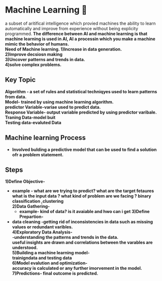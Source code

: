 # Machine Learning 🤖
a subset of aritifical intelligence which provied machines the ability to learn automatically and improve from experience without being explicity programmed.<b/>
The difference between AI and machine learning is that machine learning is used in AI, AI a processin which you make a machine mimic the behavior of humans.<br/>
**Need of Machine learning**.
1)Increase in data generation.<br/>
2)Improve decsiosn making<br/>
3)Uncover patterns and trends in data.<br/>
4)solve complex problems.<br/>
## Key Topic 
**Algorithm** - a set of rules and statistical techniqyes used to learn patterns from data.<br/>
**Model**- trained by using machine learning algorithm.<br/>
**predictor Variable**-variae used to predict data.<br/>
**Response Variable**- output variable predicted by using predictor varibale.<br/>
**Traning Dat**a-model buit <br/>
**Testing data**-evaluted Data<br/>
## Machine learning Process 
+ Involved bulding a predictive model that can be used to find a solution ofr a problem statement.<br/>
## Steps
**1)Define Objective**-<br/>
- example - what are we trying to predict? what are the target fetaures what is the input data ? what kind of problem are we facing ? binary classification ,clustering<br/>
**2)Data Gathering**-<br/>
  - example- kind of data? is it avaiable and hwo can i get 
**3)Define Prepartion**-<br/>
- data cleaning -getting rid of inconsistencies in data such as missing values or redundant varibles.<br/>
**4)Exploratory Data Analysis**-<br/>
 -understanding the patterns and trends in the data.<br/>
  useful insights are drawn and correlations between the varables are understood.<br/>
**5)Building a machine learning model**-<br/>
trainigndata  and testing data<br/>
**6)Model evalution and optimization**-<br/>
accuracy is calculated or any further imorvement in the model.<br/>
**7)Predictions**-
  final outcome is predicted.
